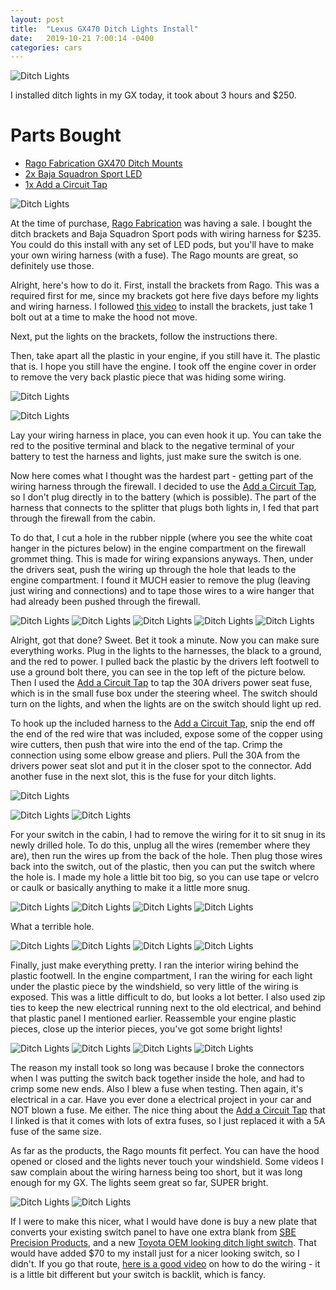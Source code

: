 ```yaml
---
layout: post
title:  "Lexus GX470 Ditch Lights Install"
date:   2019-10-21 7:00:14 -0400
categories: cars
---
```


![Ditch Lights](/images/dl/26.jpg)

I installed ditch lights in my GX today, it took about 3 hours and $250.


# Parts Bought
* [Rago Fabrication GX470 Ditch Mounts](https://www.ragofabrication.com/collections/gx470/products/2002-2009-1st-generation-lexus-gx470-ditch-light-brackets-1)
* [2x Baja Squadron Sport LED ](https://amzn.to/31vmj4C)
* [1x Add a Circuit Tap](https://amzn.to/2VYJoeI)

![Ditch Lights](/images/dl/1.jpg)

At the time of purchase, [Rago Fabrication](https://www.ragofabrication.com/) was having a sale. I bought the ditch brackets and Baja Squadron Sport pods with wiring harness for $235. You could do this install with any set of LED pods, but you'll have to make your own wiring harness (with a fuse). The Rago mounts are great, so definitely use those.

Alright, here's how to do it. First, install the brackets from Rago. This was a required first for me, since my brackets got here five days before my lights and wiring harness. I followed [this video](https://www.youtube.com/watch?v=1F9legl29M4) to install the brackets, just take 1 bolt out at a time to make the hood not move.

Next, put the lights on the brackets, follow the instructions there.

Then, take apart all the plastic in your engine, if you still have it. The plastic that is. I hope you still have the engine. I took off the engine cover in order to remove the very back plastic piece that was hiding some wiring.

![Ditch Lights](/images/dl/2.jpg)

![Ditch Lights](/images/dl/3.jpg)


Lay your wiring harness in place, you can even hook it up. You can take the red to the positive terminal and black to the negative terminal of your battery to test the harness and lights, just make sure the switch is one.

Now here comes what I thought was the hardest part - getting part of the wiring harness through the firewall. I decided to use the [Add a Circuit Tap](https://amzn.to/2VYJoeI), so I don't plug directly in to the battery (which is possible). The part of the harness that connects to the splitter that plugs both lights in, I fed that part through the firewall from the cabin.

To do that, I cut a hole in the rubber nipple (where you see the white coat hanger in the pictures below) in the engine compartment on the firewall grommet thing. This is made for wiring expansions anyways. Then, under the drivers seat, push the wiring up through the hole that leads to the engine compartment. I found it MUCH easier to remove the plug (leaving just wiring and connections) and to tape those wires to a wire hanger that had already been pushed through the firewall.

![Ditch Lights](/images/dl/5.jpg)
![Ditch Lights](/images/dl/6.jpg)
![Ditch Lights](/images/dl/7.jpg)
![Ditch Lights](/images/dl/8.jpg)
![Ditch Lights](/images/dl/9.jpg)

Alright, got that done? Sweet. Bet it took a minute. Now you can make sure everything works. Plug in the lights to the harnesses, the black to a ground, and the red to power. I pulled back the plastic by the drivers left footwell to use a ground bolt there, you can see in the top left of the picture below. Then I used the [Add a Circuit Tap](https://amzn.to/2VYJoeI) to tap the 30A drivers power seat fuse, which is in the small fuse box under the steering wheel. The switch should turn on the lights, and when the lights are on the switch should light up red.

To hook up the included harness to the [Add a Circuit Tap](https://amzn.to/2VYJoeI), snip the end off the end of the red wire that was included, expose some of the copper using wire cutters, then push that wire into the end of the tap. Crimp the connection using some elbow grease and pliers. Pull the 30A from the drivers power seat slot and put it in the closer spot to the connector. Add another fuse in the next slot, this is the fuse for your ditch lights. 

![Ditch Lights](/images/dl/update.jpg)

![Ditch Lights](/images/dl/10.jpg)
![Ditch Lights](/images/dl/11.jpg)

For your switch in the cabin, I had to remove the wiring for it to sit snug in its newly drilled hole. To do this, unplug all the wires (remember where they are), then run the wires up from the back of the hole. Then plug those wires back into the switch, out of the plastic, then you can put the switch where the hole is. I made my hole a little bit too big, so you can use tape or velcro or caulk or basically anything to make it a little more snug.

![Ditch Lights](/images/dl/12.jpg)
![Ditch Lights](/images/dl/13.jpg)
![Ditch Lights](/images/dl/14.jpg)
![Ditch Lights](/images/dl/15.jpg)

What a terrible hole.

![Ditch Lights](/images/dl/16.jpg)
![Ditch Lights](/images/dl/17.jpg)
![Ditch Lights](/images/dl/18.jpg)
![Ditch Lights](/images/dl/19.jpg)

Finally, just make everything pretty. I ran the interior wiring behind the plastic footwell. In the engine compartment, I ran the wiring for each light under the plastic piece by the windshield, so very little of the wiring is exposed. This was a little difficult to do, but looks a lot better. I also used zip ties to keep the new electrical running next to the old electrical, and behind that plastic panel I mentioned earlier. Reassemble your engine plastic pieces, close up the interior pieces, you've got some bright lights!

![Ditch Lights](/images/dl/20.jpg)
![Ditch Lights](/images/dl/21.jpg)
![Ditch Lights](/images/dl/22.jpg)
![Ditch Lights](/images/dl/24.jpg)

The reason my install took so long was because I broke the connectors when I was putting the switch back together inside the hole, and had to crimp some new ends. Also I blew a fuse when testing. Then again, it's electrical in a car. Have you ever done a electrical project in your car and NOT blown a fuse. Me either. The nice thing about the [Add a Circuit Tap](https://amzn.to/2VYJoeI) that I linked is that it comes with lots of extra fuses, so I just replaced it with a 5A fuse of the same size.

As far as the products, the Rago mounts fit perfect. You can have the hood opened or closed and the lights never touch your windshield. Some videos I saw complain about the wiring harness being too short, but it was long enough for my GX. The lights seem great so far, SUPER bright.

![Ditch Lights](/images/dl/23.jpg)
![Ditch Lights](/images/dl/25.jpg)

If I were to make this nicer, what I would have done is buy a new plate that converts your existing switch panel to have one extra blank from [SBE Precision Products](https://sbeprecision.com/product/gx470-mirror-switch-plate-with-blanks-plus-2-switch-openings/?fbclid=IwAR2135GD3VnZ60hwcgVjCgGwLRl3IdyQAwuM_xPr2Y2IB22XYZAg6pRJnuU), and a new [Toyota OEM looking ditch light switch](https://www.ragofabrication.com/collections/led-wiring-and-accessories/products/toyota-factory-switch-square?variant=40556182663). That would have added $70 to my install just for a nicer looking switch, so I didn't. If you go that route, [here is a good video](https://www.youtube.com/watch?v=6nWmIKTCtkY) on how to do the wiring - it is a little bit different but your switch is backlit, which is fancy.
